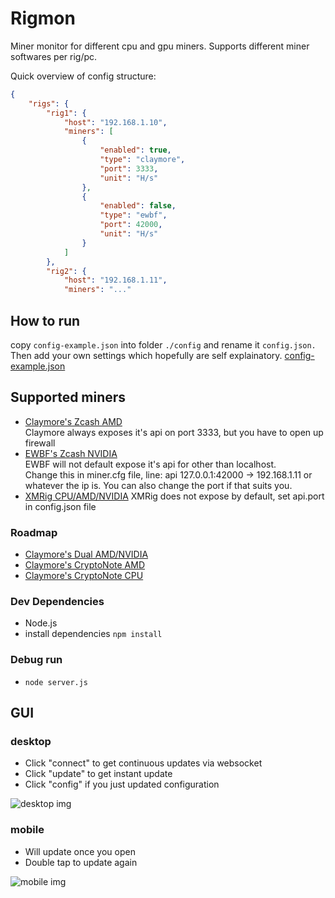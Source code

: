 # Rigmon

Miner monitor for different cpu and gpu miners. Supports different miner softwares per rig/pc.

Quick overview of config structure:
```json
{
    "rigs": {
        "rig1": {
            "host": "192.168.1.10",
            "miners": [
                {
                    "enabled": true,
                    "type": "claymore",
                    "port": 3333,
                    "unit": "H/s"
                },
                {
                    "enabled": false,
                    "type": "ewbf",
                    "port": 42000,
                    "unit": "H/s"
                }
            ]
        },
        "rig2": {
            "host": "192.168.1.11",
            "miners": "..."
```

## How to run
copy `config-example.json` into folder `./config` and rename it `config.json.` Then add your own settings which hopefully are self explainatory.
[config-example.json](https://github.com/atlemagnussen/rigmon/blob/master/config-example.json)
## Supported miners
- [Claymore's Zcash AMD](https://bitcointalk.org/index.php?topic=1670733.0)  
Claymore always exposes it's api on port 3333, but you have to open up firewall
- [EWBF's Zcash NVIDIA](https://bitcointalk.org/index.php?topic=1707546.0)  
EWBF will not default expose it's api for other than localhost.  
Change this in miner.cfg file, line: api 127.0.0.1:42000 -> 192.168.1.11 or whatever the ip is. You can also change the port if that suits you.
- [XMRig CPU/AMD/NVIDIA](https://github.com/xmrig)
XMRig does not expose by default, set api.port in config.json file
### Roadmap
- [Claymore's Dual AMD/NVIDIA](https://bitcointalk.org/index.php?topic=1433925.0)
- [Claymore's CryptoNote AMD](https://bitcointalk.org/index.php?topic=638915.0)
- [Claymore's CryptoNote CPU](https://bitcointalk.org/index.php?topic=647251.0)
### Dev Dependencies
- Node.js
- install dependencies `npm install`  
### Debug run
- `node server.js`

## GUI
### desktop
- Click "connect" to get continuous updates via websocket
- Click "update" to get instant update
- Click "config" if you just updated configuration

![desktop img](https://s3-eu-west-1.amazonaws.com/atle-static/rigmon-desktop.png)

### mobile
- Will update once you open
- Double tap to update again

![mobile img](https://s3-eu-west-1.amazonaws.com/atle-static/rigmon-mobile.png)

